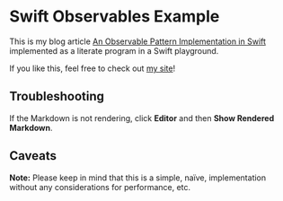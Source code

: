 # Swift Observables Example
This is my blog article [An Observable Pattern Implementation in Swift](https://colindrake.me/post/an-observable-pattern-implementation-in-swift/) implemented as a literate program in a Swift playground.

If you like this, feel free to check out [my site](http://colindrake.me)!

## Troubleshooting
If the Markdown is not rendering, click **Editor** and then **Show Rendered Markdown**.

## Caveats
**Note:** Please keep in mind that this is a simple, naïve, implementation without any considerations for performance, etc.
